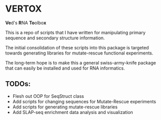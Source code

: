 # VERTOX  
  
**Ve**d's **R**NA **To**olbo**x**  
  
This is a repo of scripts that I have written for manipulating primary sequence and secondary structure information.  
  
The initial consolidation of these scripts into this package is targeted towards generating libraries for mutate-rescue functional experiments.  
  
The long-term hope is to make this a general swiss-army-knife package that can easily be installed and used for RNA informatics.  
  
  
## TODOs:  
- Flesh out OOP for SeqStruct class 
- Add scripts for changing sequences for Mutate-Rescue experiments
- Add scripts for generating mutate-rescue libraries
- Add SLAP-seq enrichment data analysis and visualization
